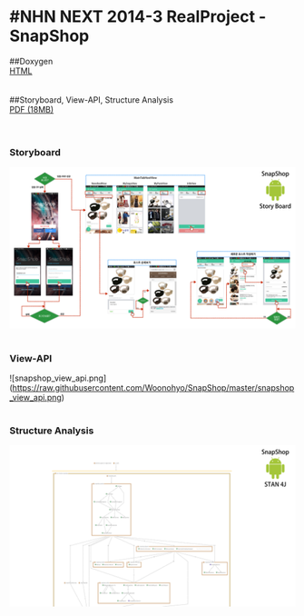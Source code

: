 #NHN NEXT 2014-3 RealProject - SnapShop
======================
##Doxygen<br>
[HTML](http://woonohyo.github.io/SnapShop)<br>
<br>
<br>
##Storyboard, View-API, Structure Analysis<br>
[PDF (18MB)](https://github.com/Woonohyo/SnapShop/blob/master/Project_Documentation.pdf?raw=true)<br>
<br>
<br>
### Storyboard
![snapshop_storyboard.png](https://raw.githubusercontent.com/Woonohyo/SnapShop/master/snapshop_storyboard.png)<br>
<br>
### View-API
![snapshop_view_api.png] (https://raw.githubusercontent.com/Woonohyo/SnapShop/master/snapshop_view_api.png)<br>
<br>
### Structure Analysis
![snapshop_structure_analysis](https://raw.githubusercontent.com/Woonohyo/SnapShop/master/snapshop_structure_analysis.png)<br>
